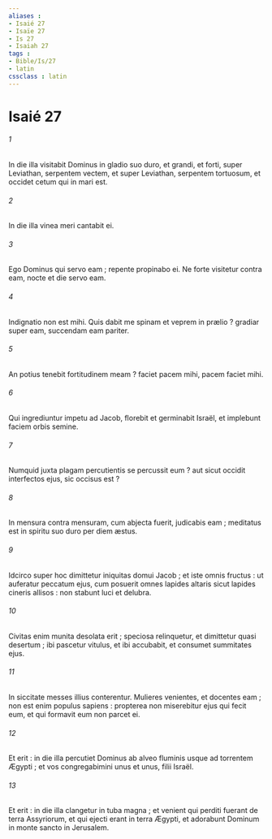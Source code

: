 ```yaml
---
aliases : 
- Isaié 27
- Isaïe 27
- Is 27
- Isaiah 27
tags : 
- Bible/Is/27
- latin
cssclass : latin
---
```


# Isaié 27

###### 1
In die illa visitabit Dominus in gladio suo duro, et grandi, et forti, super Leviathan, serpentem vectem, et super Leviathan, serpentem tortuosum, et occidet cetum qui in mari est.
###### 2
In die illa vinea meri cantabit ei.
###### 3
Ego Dominus qui servo eam ; repente propinabo ei. Ne forte visitetur contra eam, nocte et die servo eam.
###### 4
Indignatio non est mihi. Quis dabit me spinam et veprem in prælio ? gradiar super eam, succendam eam pariter.
###### 5
An potius tenebit fortitudinem meam ? faciet pacem mihi, pacem faciet mihi.
###### 6
Qui ingrediuntur impetu ad Jacob, florebit et germinabit Israël, et implebunt faciem orbis semine.
###### 7
Numquid juxta plagam percutientis se percussit eum ? aut sicut occidit interfectos ejus, sic occisus est ?
###### 8
In mensura contra mensuram, cum abjecta fuerit, judicabis eam ; meditatus est in spiritu suo duro per diem æstus.
###### 9
Idcirco super hoc dimittetur iniquitas domui Jacob ; et iste omnis fructus : ut auferatur peccatum ejus, cum posuerit omnes lapides altaris sicut lapides cineris allisos : non stabunt luci et delubra.
###### 10
Civitas enim munita desolata erit ; speciosa relinquetur, et dimittetur quasi desertum ; ibi pascetur vitulus, et ibi accubabit, et consumet summitates ejus.
###### 11
In siccitate messes illius conterentur. Mulieres venientes, et docentes eam ; non est enim populus sapiens : propterea non miserebitur ejus qui fecit eum, et qui formavit eum non parcet ei.
###### 12
Et erit : in die illa percutiet Dominus ab alveo fluminis usque ad torrentem Ægypti ; et vos congregabimini unus et unus, filii Israël.
###### 13
Et erit : in die illa clangetur in tuba magna ; et venient qui perditi fuerant de terra Assyriorum, et qui ejecti erant in terra Ægypti, et adorabunt Dominum in monte sancto in Jerusalem.

